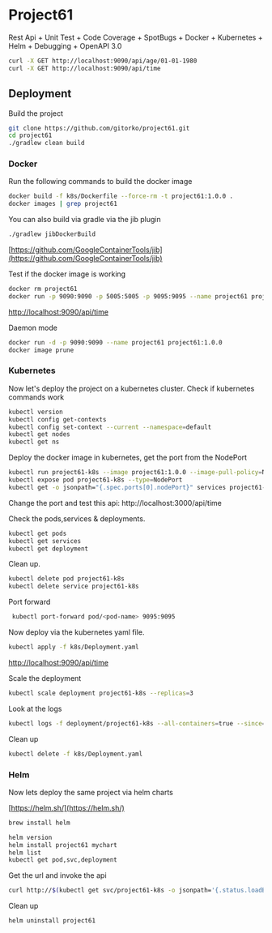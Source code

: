 # Project61

Rest Api + Unit Test + Code Coverage + SpotBugs + Docker + Kubernetes + Helm + Debugging + OpenAPI 3.0

```bash
curl -X GET http://localhost:9090/api/age/01-01-1980
curl -X GET http://localhost:9090/api/time
```

## Deployment

Build the project

```bash
git clone https://github.com/gitorko/project61.git
cd project61
./gradlew clean build
```

### Docker

Run the following commands to build the docker image

```bash
docker build -f k8s/Dockerfile --force-rm -t project61:1.0.0 .
docker images | grep project61
```

You can also build via gradle via the jib plugin

```bash
./gradlew jibDockerBuild
```

[https://github.com/GoogleContainerTools/jib](https://github.com/GoogleContainerTools/jib)

Test if the docker image is working

```bash
docker rm project61
docker run -p 9090:9090 -p 5005:5005 -p 9095:9095 --name project61 project61:1.0.0
```

[http://localhost:9090/api/time](http://localhost:9090/api/time)

Daemon mode

```bash
docker run -d -p 9090:9090 --name project61 project61:1.0.0
docker image prune 
```

### Kubernetes

Now let's deploy the project on a kubernetes cluster. Check if kubernetes commands work

```bash
kubectl version
kubectl config get-contexts
kubectl config set-context --current --namespace=default
kubectl get nodes
kubectl get ns
```

Deploy the docker image in kubernetes, get the port from the NodePort

```bash
kubectl run project61-k8s --image project61:1.0.0 --image-pull-policy=Never --port=9090
kubectl expose pod project61-k8s --type=NodePort
kubectl get -o jsonpath="{.spec.ports[0].nodePort}" services project61-k8s
```

Change the port and test this api: http://localhost:3000/api/time

Check the pods,services & deployments.

```bash
kubectl get pods
kubectl get services
kubectl get deployment
```

Clean up.

```bash
kubectl delete pod project61-k8s
kubectl delete service project61-k8s
```

Port forward

```bash
 kubectl port-forward pod/<pod-name> 9095:9095
```

Now deploy via the kubernetes yaml file.

```bash
kubectl apply -f k8s/Deployment.yaml
```

[http://localhost:9090/api/time](http://localhost:9090/api/time)

Scale the deployment

```bash
kubectl scale deployment project61-k8s --replicas=3
```

Look at the logs

```bash
kubectl logs -f deployment/project61-k8s --all-containers=true --since=10m
```

Clean up

```bash
kubectl delete -f k8s/Deployment.yaml
```

### Helm

Now lets deploy the same project via helm charts

[https://helm.sh/](https://helm.sh/)

```bash
brew install helm
```

```bash
helm version
helm install project61 mychart
helm list
kubectl get pod,svc,deployment
```

Get the url and invoke the api

```bash
curl http://$(kubectl get svc/project61-k8s -o jsonpath='{.status.loadBalancer.ingress[0].hostname}'):9090/api/time
```

Clean up
```bash
helm uninstall project61
```
